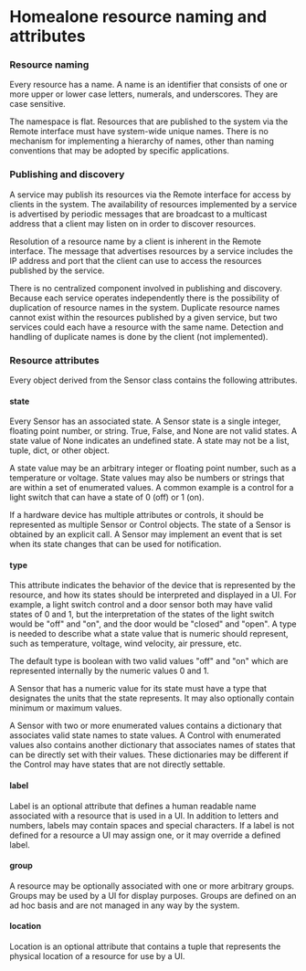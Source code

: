 # Homealone resource naming and attributes

### Resource naming
Every resource has a name.  A name is an identifier that consists of one or more upper or lower case letters, numerals, and underscores.  They are case sensitive.

The namespace is flat.  Resources that are published to the system via the Remote interface must have system-wide unique names.  There is no mechanism for implementing a hierarchy of names, other than naming conventions that may be adopted by specific applications.

### Publishing and discovery
A service may publish its resources via the Remote interface for access by clients in the system.  The availability of resources implemented by a service is advertised by periodic messages that are broadcast to a multicast address that a client may listen on in order to discover resources.

Resolution of a resource name by a client is inherent in the Remote interface.  The message that advertises resources by a service includes the IP address and port that the client can use to access the resources published by the service.

There is no centralized component involved in publishing and discovery.  Because each service operates independently there is the possibility of duplication of resource names in the system.  Duplicate resource names cannot exist within the resources published by a given service, but two services could each have a resource with the same name.  Detection and handling of duplicate names is done by the client (not implemented).

### Resource attributes
Every object derived from the Sensor class contains the following attributes.

#### state
Every Sensor has an associated state.  A Sensor state is a single integer, floating point number, or string.  True, False, and None are not valid states. A state value of None indicates an undefined state. A state may not be a list, tuple, dict, or other object.

A state value may be an arbitrary integer or floating point number, such as a temperature or voltage.  State values may also be numbers or strings that are within a set of enumerated values.  A common example is a control for a light switch that can have a state of 0 (off) or 1 (on).

If a hardware device has multiple attributes or controls, it should be represented as multiple Sensor or Control objects.  The state of a Sensor is obtained by an explicit call.  A Sensor may implement an event that is set when its state changes that can be used for notification.

#### type
This attribute indicates the behavior of the device that is represented by the resource, and how its states should be interpreted and displayed in a UI.  For example, a light switch control and a door sensor both may have valid states of 0 and 1, but the interpretation of the states of the light switch would be "off" and "on", and the door would be "closed" and "open".  A type is needed to describe what a state value that is numeric should represent, such as temperature, voltage, wind velocity, air pressure, etc.

The default type is boolean with two valid values "off" and "on" which are represented internally by the numeric values 0 and 1.

A Sensor that has a numeric value for its state must have a type that designates the units that the state represents.  It may also optionally contain minimum or maximum values.

A Sensor with two or more enumerated values contains a dictionary that associates valid state names to state values. A Control with enumerated values also contains another dictionary that associates names of states that can be directly set with their values.  These dictionaries may be different if the Control may have states that are not directly settable.

#### label
Label is an optional attribute that defines a human readable name associated with a resource that is used in a UI.  In addition to letters and numbers, labels may contain spaces and special characters.  If a label is not defined for a resource a UI may assign one, or it may override a defined label.

#### group
A resource may be optionally associated with one or more arbitrary groups. Groups may be used by a UI for display purposes. Groups are defined on an ad hoc basis and are not managed in any way by the system.

#### location
Location is an optional attribute that contains a tuple that represents the physical location of a resource for use by a UI.
